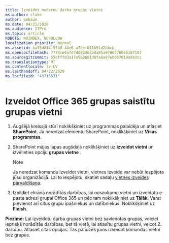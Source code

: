 ```yaml
---
title: Izveidot modernu darba grupas vietni
ms.author: clake
author: pebaum
ms.date: 04/21/2020
ms.audience: ITPro
ms.topic: article
ROBOTS: NOINDEX, NOFOLLOW
localization_priority: Normal
ms.assetid: ba35d814-55b8-44e6-a70e-011b91d2bbcb
ms.openlocfilehash: 7778ce6afd7dd92d62bda85a978637608b187107
ms.sourcegitcommit: 55eff703a17e500681d8fa6a87eb067019ade3cc
ms.translationtype: MT
ms.contentlocale: lv-LV
ms.lasthandoff: 04/22/2020
ms.locfileid: "43715531"
---
```

# <a name="create-an-office-365-group-connected-team-site"></a>Izveidot Office 365 grupas saistītu grupas vietni

1. Augšējā kreisajā stūrī noklikšķiniet uz programmas palaidēja un atlasiet **SharePoint**. Ja neredzat elementu SharePoint, noklikšķiniet uz **Visas programmas**.
    
2. SharePoint mājas lapas augšdaļā noklikšķiniet uz **izveidot vietni** un izvēlieties opciju **grupas vietne** . 
    
    > [!NOTE]
    > Ja neredzat komandu izveidot vietni, vietnes izveide var nebūt iespējota jūsu organizācijā. Lai to iespējotu, skatiet sadaļu [vietnes izveides pārvaldīšana](https://go.microsoft.com/fwlink/?linkid=2009644). 
  
3. Izpildiet ekrānā norādītās darbības, lai nosaukumu vietni un izveidotu e-pasta adresi grupai Office 365 un pēc tam noklikšķiniet uz **Tālāk**. Varat pievienot arī citus grupu īpašniekus un dalībniekus. Noklikšķiniet uz **Finish**.
  
 **Piezīme:** Lai izveidotu darba grupas vietni bez savienotas grupas, veiciet iepriekš norādītās darbības, bet tā vietā, lai atlasītu grupas vietni, veicot 2. darbību. Atlasiet citas opcijas. Tas palīdzēs jums izveidot komandas vietni bez grupas. 
    

